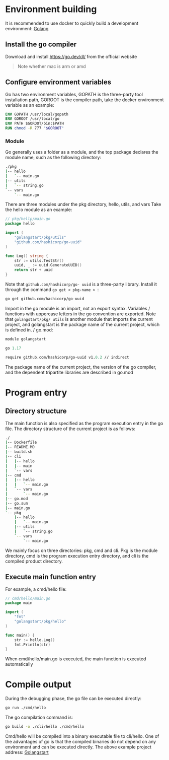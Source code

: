 # Environment building
It is recommended to use docker to quickly build a development environment:
[Golang](https://github.com/Saber2pr/golang)
## Install the go compiler
Download and install https://go.dev/dl/ from the official website
> Note whether mac is arm or amd
## Configure environment variables
Go has two environment variables, GOPATH is the three-party tool installation path, GOROOT is the compiler path, take the docker environment variable as an example:
```dockerfile
ENV GOPATH /usr/local/gopath
ENV GOROOT /usr/local/go
ENV PATH $GOROOT/bin:$PATH
RUN chmod -R 777 "$GOROOT"
```
### Module
Go generally uses a folder as a module, and the top package declares the module name, such as the following directory:
```sh
./pkg
|-- hello
|   `-- main.go
|-- utils
|   `-- string.go
`-- vars
    `-- main.go
```
There are three modules under the pkg directory, hello, utils, and vars
Take the hello module as an example:
```go
// pkg/hellp/main.go
package hello

import (
	"golangstart/pkg/utils"
	"github.com/hashicorp/go-uuid"
)

func Log() string {
	str := utils.TestStr()
	uuid, _ := uuid.GenerateUUID()
	return str + uuid
}
```
Note that `github.com/hashicorp/go- uuid` is a three-party library. Install it through the command `go get < pkg-name > `:
```sh
go get github.com/hashicorp/go-uuid
```
Import in the go module is an import, not an export syntax. Variables / functions with uppercase letters in the go convention are exported.
Note that `golangstart/pkg/ utils` is another module that imports the current project, and golangstart is the package name of the current project, which is defined in. / go.mod:
```mod
module golangstart

go 1.17

require github.com/hashicorp/go-uuid v1.0.2 // indirect
```
The package name of the current project, the version of the go compiler, and the dependent tripartite libraries are described in go.mod
# Program entry
## Directory structure
The main function is also specified as the program execution entry in the go file. The directory structure of the current project is as follows:
```sh
./
|-- Dockerfile
|-- README.MD
|-- build.sh
|-- cli
|   |-- hello
|   |-- main
|   `-- vars
|-- cmd
|   |-- hello
|   |   `-- main.go
|   `-- vars
|       `-- main.go
|-- go.mod
|-- go.sum
|-- main.go
`-- pkg
    |-- hello
    |   `-- main.go
    |-- utils
    |   `-- string.go
    `-- vars
        `-- main.go
```
We mainly focus on three directories: pkg, cmd and cli. Pkg is the module directory, cmd is the program execution entry directory, and cli is the compiled product directory.
## Execute main function entry
For example, a cmd/hello file:
```go
// cmd/hello/main.go
package main

import (
	"fmt"
	"golangstart/pkg/hello"
)

func main() {
	str := hello.Log()
	fmt.Println(str)
}
```
When cmd/hello/main.go is executed, the main function is executed automatically
# Compile output
During the debugging phase, the go file can be executed directly:
```sh
go run ./cmd/hello
```
The go compilation command is:
```sh
go build -o ./cli/hello ./cmd/hello
```
Cmd/hello will be compiled into a binary executable file to cli/hello.
One of the advantages of go is that the compiled binaries do not depend on any environment and can be executed directly.
The above example project address:
[Golangstart](https://github.com/Saber2pr/golangstart)